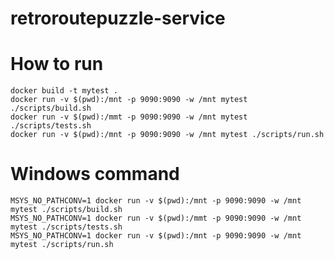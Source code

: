 # retroroutepuzzle-service
# How to run
    docker build -t mytest .
    docker run -v $(pwd):/mnt -p 9090:9090 -w /mnt mytest ./scripts/build.sh
    docker run -v $(pwd):/mmt -p 9090:9090 -w /mnt mytest ./scripts/tests.sh
    docker run -v $(pwd):/mnt -p 9090:9090 -w /mnt mytest ./scripts/run.sh

# Windows command
    MSYS_NO_PATHCONV=1 docker run -v $(pwd):/mnt -p 9090:9090 -w /mnt mytest ./scripts/build.sh
    MSYS_NO_PATHCONV=1 docker run -v $(pwd):/mmt -p 9090:9090 -w /mnt mytest ./scripts/tests.sh
    MSYS_NO_PATHCONV=1 docker run -v $(pwd):/mnt -p 9090:9090 -w /mnt mytest ./scripts/run.sh

